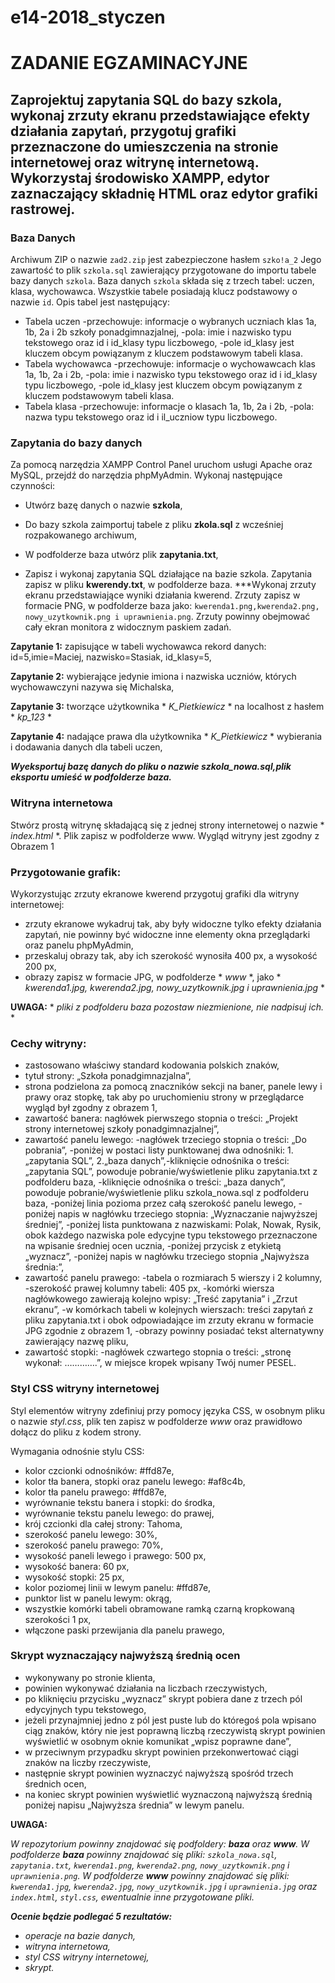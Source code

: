 # e14-2018_styczen
# ZADANIE EGZAMINACYJNE</p>

## Zaprojektuj zapytania SQL do bazy szkola, wykonaj zrzuty ekranu przedstawiające efekty działania zapytań, przygotuj grafiki przeznaczone do umieszczenia na stronie internetowej oraz witrynę internetową. Wykorzystaj środowisko XAMPP, edytor zaznaczający składnię HTML oraz edytor grafiki rastrowej.

### Baza Danych
Archiwum ZIP o nazwie `zad2.zip` jest zabezpieczone hasłem `szko!a_2`
Jego zawartość to plik `szkola.sql` zawierający przygotowane do importu tabele bazy danych `szkola`. Baza danych `szkola` składa się z trzech tabel: uczen, klasa, wychowawca. Wszystkie tabele posiadają klucz podstawowy o nazwie `id`. 
Opis tabel jest następujący:
- Tabela uczen -przechowuje: informacje o wybranych uczniach klas 1a, 1b, 2a i 2b szkoły ponadgimnazjalnej, -pola: imie i nazwisko typu tekstowego oraz id i id_klasy typu liczbowego, -pole id_klasy jest kluczem obcym powiązanym z kluczem podstawowym tabeli klasa.
- Tabela wychowawca -przechowuje: informacje o wychowawcach klas 1a, 1b, 2a i 2b, -pola: imie i nazwisko typu tekstowego oraz id i id_klasy typu liczbowego, -pole id_klasy jest kluczem obcym powiązanym z kluczem podstawowym tabeli klasa. 
- Tabela klasa -przechowuje: informacje o klasach 1a, 1b, 2a i 2b, -pola: nazwa typu tekstowego oraz id i il_uczniow typu liczbowego.

### Zapytania do bazy danych
Za pomocą narzędzia XAMPP Control Panel uruchom usługi Apache oraz MySQL, przejdź do narzędzia phpMyAdmin. Wykonaj następujące czynności:

- Utwórz bazę danych o nazwie **szkola**,

- Do bazy szkola zaimportuj tabele z pliku **zkola.sql** z wcześniej rozpakowanego archiwum,

- W podfolderze baza utwórz plik **zapytania.txt**,

- Zapisz i wykonaj zapytania SQL działające na bazie szkola. Zapytania zapisz w pliku **kwerendy.txt**, w podfolderze baza.
***Wykonaj zrzuty ekranu przedstawiające wyniki działania kwerend. Zrzuty zapisz w formacie PNG, w podfolderze baza jako: `kwerenda1.png,kwerenda2.png, nowy_uzytkownik.png i uprawnienia.png`. Zrzuty powinny obejmować cały ekran monitora z widocznym paskiem zadań.

**Zapytanie 1:** zapisujące w tabeli wychowawca rekord danych: id=5,imie=Maciej, nazwisko=Stasiak, id_klasy=5,

**Zapytanie 2:** wybierające jedynie imiona i nazwiska uczniów, których wychowawczyni nazywa się Michalska,

**Zapytanie 3:** tworzące użytkownika * *K_Pietkiewicz* * na localhost z hasłem * *kp_123* *

**Zapytanie 4:** nadające prawa dla użytkownika * *K_Pietkiewicz* * wybierania i dodawania danych dla tabeli uczen,

***Wyeksportuj bazę danych do pliku o nazwie <i>szkola_nowa.sql</i>,plik eksportu umieść w podfolderze <i>baza</i>.***




### Witryna internetowa

Stwórz prostą witrynę składającą się z jednej strony internetowej o nazwie * *index.html* *. Plik zapisz w podfolderze www. Wygląd witryny jest zgodny z Obrazem 1


### Przygotowanie grafik:
Wykorzystując zrzuty ekranowe kwerend przygotuj grafiki dla witryny internetowej:
- zrzuty ekranowe wykadruj tak, aby były widoczne tylko efekty działania zapytań, nie powinny być widoczne inne elementy okna przeglądarki oraz panelu phpMyAdmin,</li>
- przeskaluj obrazy tak, aby ich szerokość wynosiła 400 px, a wysokość 200 px,
- obrazy zapisz w formacie JPG, w podfolderze * *www* *, jako * *kwerenda1.jpg, kwerenda2.jpg, nowy_uzytkownik.jpg i uprawnienia.jpg* *

**UWAGA:** * *pliki z podfolderu baza pozostaw niezmienione, nie nadpisuj ich.* *

### Cechy witryny: 
- zastosowano właściwy standard kodowania polskich znaków,
- tytuł strony: „Szkoła ponadgimnazjalna”,
- strona podzielona za pomocą znaczników sekcji na baner, panele lewy i prawy oraz stopkę, tak aby po uruchomieniu strony w przeglądarce wygląd był zgodny z obrazem 1,
- zawartość banera: nagłówek pierwszego stopnia o treści: „Projekt strony internetowej szkoły ponadgimnazjalnej”,
- zawartość panelu lewego: -nagłówek trzeciego stopnia o treści: „Do pobrania”, -poniżej w postaci listy punktowanej dwa odnośniki: 1. „zapytania SQL”, 2.„baza danych”,-kliknięcie odnośnika o treści: „zapytania SQL”, powoduje pobranie/wyświetlenie pliku zapytania.txt z podfolderu baza, -kliknięcie odnośnika o treści: „baza danych”, powoduje pobranie/wyświetlenie pliku szkola_nowa.sql z podfolderu baza, -poniżej linia pozioma przez całą szerokość panelu lewego, -poniżej napis w nagłówku trzeciego stopnia: „Wyznaczanie najwyższej średniej”, -poniżej lista punktowana z nazwiskami: Polak, Nowak, Rysik, obok każdego nazwiska pole edycyjne typu tekstowego przeznaczone na wpisanie średniej ocen ucznia, -poniżej przycisk z etykietą „wyznacz”, -poniżej napis w nagłówku trzeciego stopnia „Najwyższa średnia:”, 
- zawartość panelu prawego: -tabela o rozmiarach 5 wierszy i 2 kolumny, -szerokość prawej kolumny tabeli: 405 px, -komórki wiersza nagłówkowego zawierają kolejno wpisy: „Treść zapytania” i „Zrzut ekranu”, -w komórkach tabeli w kolejnych wierszach: treści zapytań z pliku zapytania.txt i obok odpowiadające im zrzuty ekranu w formacie JPG zgodnie z obrazem 1, -obrazy powinny posiadać tekst alternatywny zawierający nazwę pliku,
-  zawartość stopki: -nagłówek czwartego stopnia o treści: „stronę wykonał: ………….”, w miejsce kropek wpisany Twój numer PESEL.



### Styl CSS witryny internetowej

<p>Styl elementów witryny zdefiniuj przy pomocy języka CSS, w osobnym pliku o nazwie <i>styl.css</i>, plik ten zapisz w podfolderze <i>www</i> oraz prawidłowo dołącz do pliku z kodem strony.</p>

<p>Wymagania odnośnie stylu CSS:</p>

<ul>

<li>kolor czcionki odnośników: #ffd87e,</li>

<li>kolor tła banera, stopki oraz panelu lewego: #af8c4b,</li>

<li>kolor tła panelu prawego: #ffd87e,</li>

<li>wyrównanie tekstu banera i stopki: do środka,</li>

<li>wyrównanie tekstu panelu lewego: do prawej,</li>

<li>krój czcionki dla całej strony: Tahoma,</li>

<li>szerokość panelu lewego: 30%,</li>

<li>szerokość panelu prawego: 70%,</li>

<li>wysokość paneli lewego i prawego: 500 px,</li>

<li>wysokość banera: 60 px,</li>

<li>wysokość stopki: 25 px,</li>

<li>kolor poziomej linii w lewym panelu: #ffd87e,</li>

<li>punktor list w panelu lewym: okrąg,</li>

<li>wszystkie komórki tabeli obramowane ramką czarną kropkowaną szerokości 1 px,</li>

<li>włączone paski przewijania dla panelu prawego,</li>

</ul>





### Skrypt wyznaczający najwyższą średnią ocen 

<ul>

<li>wykonywany po stronie klienta,</li>

<li>powinien wykonywać działania na liczbach rzeczywistych,</li>

<li>po kliknięciu przycisku „wyznacz” skrypt pobiera dane z trzech pól edycyjnych typu tekstowego,</li>

<li>jeżeli przynajmniej jedno z pól jest puste lub do któregoś pola wpisano ciąg znaków, który nie jest poprawną liczbą rzeczywistą skrypt powinien wyświetlić w osobnym oknie komunikat „wpisz poprawne dane”,</li>

<li>w przeciwnym przypadku skrypt powinien przekonwertować ciągi znaków na liczby rzeczywiste,</li>

<li>następnie skrypt powinien wyznaczyć najwyższą spośród trzech średnich ocen,</li>

<li>na koniec skrypt powinien wyświetlić wyznaczoną najwyższą średnią poniżej napisu „Najwyższa średnia” w lewym panelu.</li>

</ul>

<p><b>UWAGA:</b> <i> 

W repozytorium powinny znajdować się podfoldery: **baza** oraz **www**. W podfolderze **baza** powinny znajdować się pliki: `szkola_nowa.sql`, `zapytania.txt`, `kwerenda1.png`, `kwerenda2.png`, `nowy_uzytkownik.png` i `uprawnienia.png`. W podfolderze **www** powinny znajdować się pliki: `kwerenda1.jpg`, `kwerenda2.jpg`, `nowy_uzytkownik.jpg` i `uprawnienia.jpg` oraz `index.html`, `styl.css`, ewentualnie inne przygotowane pliki.</i></p><i>

<p><b>Ocenie będzie podlegać 5 rezultatów:</b></p>

<ul>

<li>operacje na bazie danych,</li>

<li>witryna internetowa,</li>

<li>styl CSS witryny internetowej,</li>

<li>skrypt.</li>

</ul>


